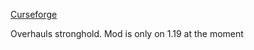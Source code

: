 [Curseforge](https://www.curseforge.com/minecraft/mc-mods/integrated-stronghold)

Overhauls stronghold. Mod is only on 1.19 at the moment